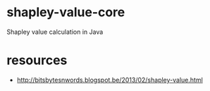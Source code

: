 # shapley-value-core
Shapley value calculation in Java

# resources
* http://bitsbytesnwords.blogspot.be/2013/02/shapley-value.html
